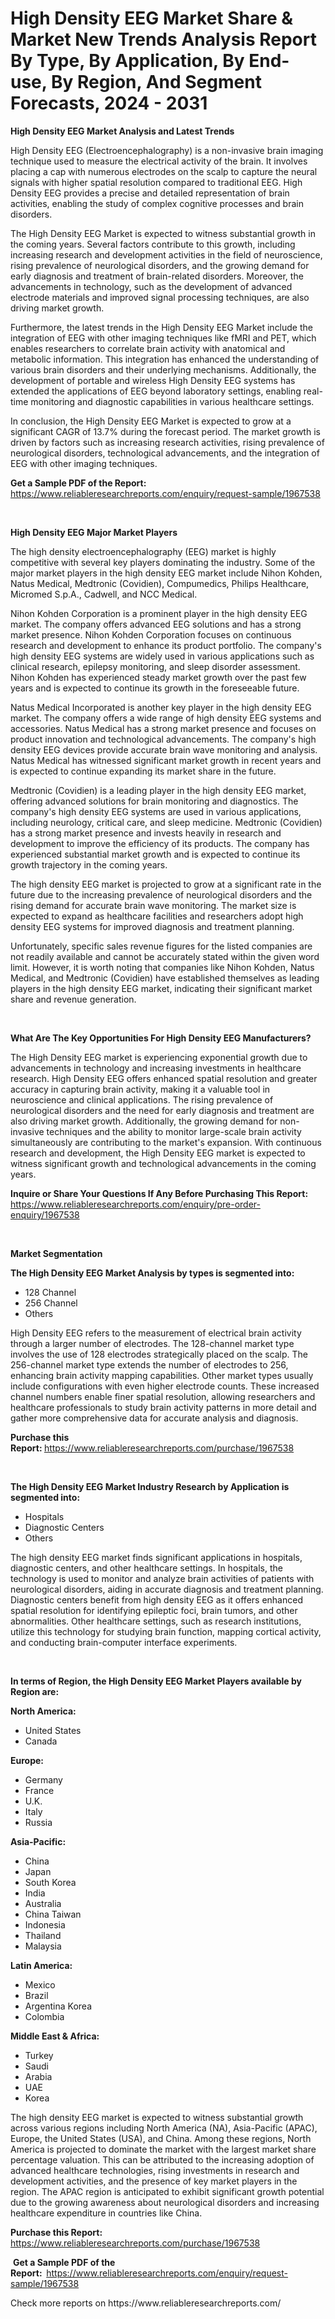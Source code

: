 <p><h1>High Density EEG Market Share & Market New Trends Analysis Report By Type, By Application, By End-use, By Region, And Segment Forecasts, 2024 - 2031</h1></p><p><strong>High Density EEG Market Analysis and Latest Trends</strong></p>
<p><p>High Density EEG (Electroencephalography) is a non-invasive brain imaging technique used to measure the electrical activity of the brain. It involves placing a cap with numerous electrodes on the scalp to capture the neural signals with higher spatial resolution compared to traditional EEG. High Density EEG provides a precise and detailed representation of brain activities, enabling the study of complex cognitive processes and brain disorders.</p><p>The High Density EEG Market is expected to witness substantial growth in the coming years. Several factors contribute to this growth, including increasing research and development activities in the field of neuroscience, rising prevalence of neurological disorders, and the growing demand for early diagnosis and treatment of brain-related disorders. Moreover, the advancements in technology, such as the development of advanced electrode materials and improved signal processing techniques, are also driving market growth.</p><p>Furthermore, the latest trends in the High Density EEG Market include the integration of EEG with other imaging techniques like fMRI and PET, which enables researchers to correlate brain activity with anatomical and metabolic information. This integration has enhanced the understanding of various brain disorders and their underlying mechanisms. Additionally, the development of portable and wireless High Density EEG systems has extended the applications of EEG beyond laboratory settings, enabling real-time monitoring and diagnostic capabilities in various healthcare settings.</p><p>In conclusion, the High Density EEG Market is expected to grow at a significant CAGR of 13.7% during the forecast period. The market growth is driven by factors such as increasing research activities, rising prevalence of neurological disorders, technological advancements, and the integration of EEG with other imaging techniques.</p></p>
<p><strong>Get a Sample PDF of the Report:&nbsp;</strong> <a href="https://www.reliableresearchreports.com/enquiry/request-sample/1967538">https://www.reliableresearchreports.com/enquiry/request-sample/1967538</a></p>
<p>&nbsp;</p>
<p><strong>High Density EEG Major Market Players</strong></p>
<p><p>The high density electroencephalography (EEG) market is highly competitive with several key players dominating the industry. Some of the major market players in the high density EEG market include Nihon Kohden, Natus Medical, Medtronic (Covidien), Compumedics, Philips Healthcare, Micromed S.p.A., Cadwell, and NCC Medical.</p><p>Nihon Kohden Corporation is a prominent player in the high density EEG market. The company offers advanced EEG solutions and has a strong market presence. Nihon Kohden Corporation focuses on continuous research and development to enhance its product portfolio. The company's high density EEG systems are widely used in various applications such as clinical research, epilepsy monitoring, and sleep disorder assessment. Nihon Kohden has experienced steady market growth over the past few years and is expected to continue its growth in the foreseeable future.</p><p>Natus Medical Incorporated is another key player in the high density EEG market. The company offers a wide range of high density EEG systems and accessories. Natus Medical has a strong market presence and focuses on product innovation and technological advancements. The company's high density EEG devices provide accurate brain wave monitoring and analysis. Natus Medical has witnessed significant market growth in recent years and is expected to continue expanding its market share in the future.</p><p>Medtronic (Covidien) is a leading player in the high density EEG market, offering advanced solutions for brain monitoring and diagnostics. The company's high density EEG systems are used in various applications, including neurology, critical care, and sleep medicine. Medtronic (Covidien) has a strong market presence and invests heavily in research and development to improve the efficiency of its products. The company has experienced substantial market growth and is expected to continue its growth trajectory in the coming years.</p><p>The high density EEG market is projected to grow at a significant rate in the future due to the increasing prevalence of neurological disorders and the rising demand for accurate brain wave monitoring. The market size is expected to expand as healthcare facilities and researchers adopt high density EEG systems for improved diagnosis and treatment planning.</p><p>Unfortunately, specific sales revenue figures for the listed companies are not readily available and cannot be accurately stated within the given word limit. However, it is worth noting that companies like Nihon Kohden, Natus Medical, and Medtronic (Covidien) have established themselves as leading players in the high density EEG market, indicating their significant market share and revenue generation.</p></p>
<p>&nbsp;</p>
<p><strong>What Are The Key Opportunities For High Density EEG Manufacturers?</strong></p>
<p><p>The High Density EEG market is experiencing exponential growth due to advancements in technology and increasing investments in healthcare research. High Density EEG offers enhanced spatial resolution and greater accuracy in capturing brain activity, making it a valuable tool in neuroscience and clinical applications. The rising prevalence of neurological disorders and the need for early diagnosis and treatment are also driving market growth. Additionally, the growing demand for non-invasive techniques and the ability to monitor large-scale brain activity simultaneously are contributing to the market's expansion. With continuous research and development, the High Density EEG market is expected to witness significant growth and technological advancements in the coming years.</p></p>
<p><strong>Inquire or Share Your Questions If Any Before Purchasing This Report:</strong> <a href="https://www.reliableresearchreports.com/enquiry/pre-order-enquiry/1967538">https://www.reliableresearchreports.com/enquiry/pre-order-enquiry/1967538</a></p>
<p>&nbsp;</p>
<p><strong>Market Segmentation</strong></p>
<p><strong>The High Density EEG Market Analysis by types is segmented into:</strong></p>
<p><ul><li>128 Channel</li><li>256 Channel</li><li>Others</li></ul></p>
<p><p>High Density EEG refers to the measurement of electrical brain activity through a larger number of electrodes. The 128-channel market type involves the use of 128 electrodes strategically placed on the scalp. The 256-channel market type extends the number of electrodes to 256, enhancing brain activity mapping capabilities. Other market types usually include configurations with even higher electrode counts. These increased channel numbers enable finer spatial resolution, allowing researchers and healthcare professionals to study brain activity patterns in more detail and gather more comprehensive data for accurate analysis and diagnosis.</p></p>
<p><strong>Purchase this Report:&nbsp;</strong><a href="https://www.reliableresearchreports.com/purchase/1967538">https://www.reliableresearchreports.com/purchase/1967538</a></p>
<p>&nbsp;</p>
<p><strong>The High Density EEG Market Industry Research by Application is segmented into:</strong></p>
<p><ul><li>Hospitals</li><li>Diagnostic Centers</li><li>Others</li></ul></p>
<p><p>The high density EEG market finds significant applications in hospitals, diagnostic centers, and other healthcare settings. In hospitals, the technology is used to monitor and analyze brain activities of patients with neurological disorders, aiding in accurate diagnosis and treatment planning. Diagnostic centers benefit from high density EEG as it offers enhanced spatial resolution for identifying epileptic foci, brain tumors, and other abnormalities. Other healthcare settings, such as research institutions, utilize this technology for studying brain function, mapping cortical activity, and conducting brain-computer interface experiments.</p></p>
<p>&nbsp;</p>
<p><strong>In terms of Region, the High Density EEG Market Players available by Region are:</strong></p>
<p>
    <p> <strong> North America: </strong>
        <ul>
            <li>United States</li>
            <li>Canada</li>
        </ul>
        </p> 
    <p> <strong> Europe: </strong>
        <ul>
            <li>Germany</li>
            <li>France</li>
            <li>U.K.</li>
            <li>Italy</li>
            <li>Russia</li>
        </ul>
        </p> 
    <p> <strong> Asia-Pacific: </strong>
        <ul>
            <li>China</li>
            <li>Japan</li>
            <li>South Korea</li>
            <li>India</li>
            <li>Australia</li>
            <li>China Taiwan</li>
            <li>Indonesia</li>
            <li>Thailand</li>
            <li>Malaysia</li>
        </ul>
        </p> 
    <p> <strong> Latin America: </strong>
        <ul>
            <li>Mexico</li>
            <li>Brazil</li>
            <li>Argentina Korea</li>
            <li>Colombia</li>
        </ul>
        </p> 
    <p> <strong> Middle East & Africa: </strong>
        <ul>
            <li>Turkey</li>
            <li>Saudi</li>
            <li>Arabia</li>
            <li>UAE</li>
            <li>Korea</li>
        </ul>
    </p>
    </p>
<p><p>The high density EEG market is expected to witness substantial growth across various regions including North America (NA), Asia-Pacific (APAC), Europe, the United States (USA), and China. Among these regions, North America is projected to dominate the market with the largest market share percentage valuation. This can be attributed to the increasing adoption of advanced healthcare technologies, rising investments in research and development activities, and the presence of key market players in the region. The APAC region is anticipated to exhibit significant growth potential due to the growing awareness about neurological disorders and increasing healthcare expenditure in countries like China.</p></p>
<p><strong>Purchase this Report: </strong><a href="https://www.reliableresearchreports.com/purchase/1967538">https://www.reliableresearchreports.com/purchase/1967538</a></p>
<p>&nbsp;<strong>Get a Sample PDF of the Report:&nbsp;&nbsp;</strong><a href="https://www.reliableresearchreports.com/enquiry/request-sample/1967538">https://www.reliableresearchreports.com/enquiry/request-sample/1967538</a></p>
<p><strong></strong></p>
<p>Check more reports on https://www.reliableresearchreports.com/</p>